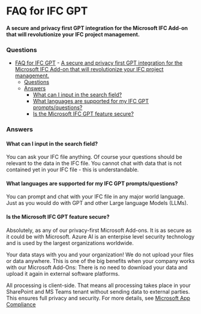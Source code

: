 # FAQ for IFC GPT 
#### A secure and privacy first GPT integration for the Microsoft IFC Add-on that will revolutionize your IFC project management.

### Questions
- [FAQ for IFC GPT](#faq-for-ifc-gpt)
      - [A secure and privacy first GPT integration for the Microsoft IFC Add-on that will revolutionize your IFC project management.](#a-secure-and-privacy-first-gpt-integration-for-the-microsoft-ifc-add-on-that-will-revolutionize-your-ifc-project-management)
    - [Questions](#questions)
    - [Answers](#answers)
      - [What can I input in the search field?](#what-can-i-input-in-the-search-field)
      - [What languages are supported for my IFC GPT prompts/questions?](#what-languages-are-supported-for-my-ifc-gpt-promptsquestions)
      - [Is the Microsoft IFC GPT feature secure?](#is-the-microsoft-ifc-gpt-feature-secure)

### Answers

#### What can I input in the search field?

You can ask your IFC file anything. Of course your questions should be relevant to the data in the IFC file. You cannot chat with data that is not contained yet in your IFC file - this is understandable.

#### What languages are supported for my IFC GPT prompts/questions?

You can prompt and chat with your IFC file in any major world language. Just as you would do with GPT and other Large language Models (LLMs).

#### Is the Microsoft IFC GPT feature secure?

Absolutely, as any of our privacy-first Microsoft Add-ons. It is as secure as it could be with Microsoft. Azure AI is an enterpise level security technology and is used by the largest organizations worldwide. 

Your data stays with you and your organization! We do not upload your files or data anywhere. This is one of the big benefits when your company works with our Microsoft Add-Ons: There is no need to download your data and upload it again in external software platforms.

All processing is client-side. That means all processing takes place in your SharePoint and MS Teams tenant without sending data to external parties. This ensures full privacy and security. For more details, see [Microsoft App Compliance](https://learn.microsoft.com/en-us/microsoft-365-app-certification/teams/flinker-gmbh-open-ifc-viewer?pivots=general)


<br><br><br><br><br><br><br><br><br><br><br><br><br><br><br><br><br><br><br><br><br><br><br><br>